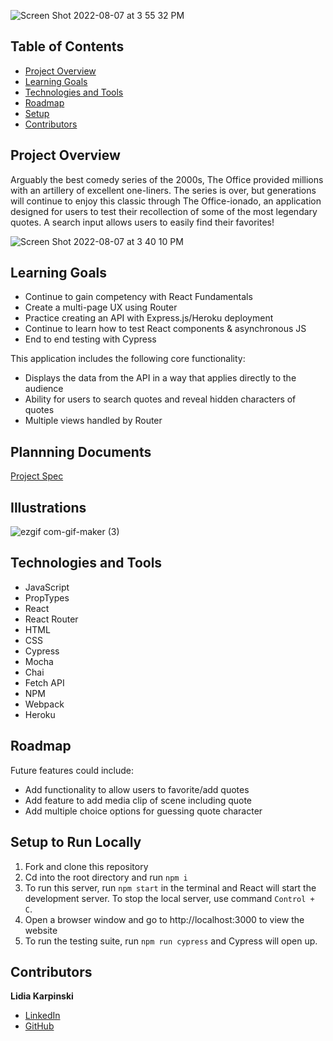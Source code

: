 ![Screen Shot 2022-08-07 at 3 55 32 PM](https://user-images.githubusercontent.com/99596577/183308894-9e2e19c2-da5a-4877-bd23-94c4be3a0783.png)

## Table of Contents

- [Project Overview](#project-overview)
- [Learning Goals](#learning-goals)
- [Technologies and Tools](#technologies-and-tools)
- [Roadmap](#roadmap)
- [Setup](#setup-to-run-locally)
- [Contributors](#contributors)

## Project Overview

Arguably the best comedy series of the 2000s, The Office provided millions with an artillery of excellent one-liners. The series is over, but generations will continue to enjoy this classic through The Office-ionado, an application designed for users to test their recollection of some of the most legendary quotes. A search input allows users to easily find their favorites! 

![Screen Shot 2022-08-07 at 3 40 10 PM](https://user-images.githubusercontent.com/99596577/183309207-2d650eb1-5d53-4b8d-a839-e128406e1dc1.png)


## Learning Goals

- Continue to gain competency with React Fundamentals
- Create a multi-page UX using Router
- Practice creating an API with Express.js/Heroku deployment
- Continue to learn how to test React components & asynchronous JS
- End to end testing with Cypress

This application includes the following core functionality:

- Displays the data from the API in a way that applies directly to the audience
- Ability for users to search quotes and reveal hidden characters of quotes
- Multiple views handled by Router

## Plannning Documents

[Project Spec](https://frontend.turing.edu/projects/module-3/showcase.html)

## Illustrations

![ezgif com-gif-maker (3)](https://user-images.githubusercontent.com/99596577/183311588-c5c20e9f-78db-43b1-a305-8f466284a205.gif)


## Technologies and Tools

- JavaScript
- PropTypes
- React
- React Router
- HTML
- CSS
- Cypress
- Mocha
- Chai
- Fetch API
- NPM
- Webpack
- Heroku

## Roadmap

Future features could include: 

- Add functionality to allow users to favorite/add quotes
- Add feature to add media clip of scene including quote
- Add multiple choice options for guessing quote character

## Setup to Run Locally

1. Fork and clone this repository
2. Cd into the root directory and run `npm i`
3. To run this server, run `npm start` in the terminal and React will start the development server. To stop the local server, use command `Control + C`.
4. Open a browser window and go to http://localhost:3000 to view the website
5. To run the testing suite, run `npm run cypress` and Cypress will open up.


## Contributors

**Lidia Karpinski**

- [LinkedIn](https://www.linkedin.com/in/lidia-karpinski/)
- [GitHub](https://github.com/lkarpins)

